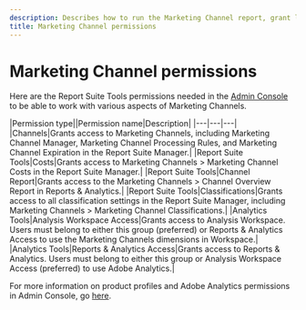 ```yaml
---
description: Describes how to run the Marketing Channel report, grant limited admin user rights, and user group permissions to report.
title: Marketing Channel permissions
---
```


# Marketing Channel permissions

Here are the Report Suite Tools permissions needed in the [Admin Console](https://adminconsole.adobe.com/) to be able to work with various aspects of Marketing Channels.

|Permission type||Permission name|Description|
|---|---|---|
|Channels|Grants access to Marketing Channels, including Marketing Channel Manager, Marketing Channel Processing Rules, and Marketing Channel Expiration in the Report Suite Manager.|
|Report Suite Tools|Costs|Grants access to Marketing Channels > Marketing Channel Costs in the Report Suite Manager.|
|Report Suite Tools|Channel Report|Grants access to the Marketing Channels > Channel Overview Report in Reports & Analytics.|
|Report Suite Tools|Classifications|Grants access to all classification settings in the Report Suite Manager, including Marketing Channels > Marketing Channel Classifications.|
|Analytics Tools|Analysis Workspace Access|Grants access to Analysis Workspace. Users must belong to either this group (preferred) or Reports & Analytics Access to use the Marketing Channels dimensions in Workspace.|
|Analytics Tools|Reports & Analytics Access|Grants access to Reports & Analytics. Users must belong to either this group or Analysis Workspace Access (preferred) to use Adobe Analytics.|

For more information on product profiles and Adobe Analytics permissions in Admin Console, go [here](https://docs.adobe.com/content/help/en/analytics/admin/admin-console/permissions/product-profile.html).